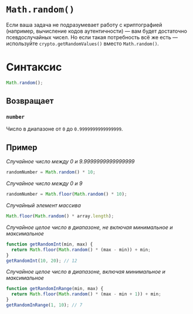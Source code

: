 # `Math.random()`

Если ваша задача не подразумевает работу с криптографией (например, вычисление кодов аутентичности) — вам будет достаточно псевдослучайных чисел. Но если такая потребность всё же есть — используйте `crypto.getRandomValues()` вместо `Math.random()`.

# Синтаксис

```js
Math.random();
```

## Возвращает

### `number`

Число в диапазоне от `0` до `0.9999999999999999`.

## Пример

_Случайное число между 0 и 9.9999999999999999_

```js
randomNumber = Math.random() * 10;
```

_Случайное число между 0 и 9_

```js
randomNumber = Math.floor(Math.random() * 10);
```

_Случайный элемент массива_

```js
Math.floor(Math.random() * array.length);
```

_Случайное целое число в диапазоне, не включая минимальное и максимальное_

```js
function getRandomInt(min, max) {
  return Math.floor(Math.random() * (max - min)) + min;
}
getRandomInt(10, 20); // 12
```

_Случайное целое число в диапазоне, включая минимальное и максимальное_

```js
function getRandomInRange(min, max) {
  return Math.floor(Math.random() * (max - min + 1)) + min;
}
getRandomInRange(1, 10); // 7
```

